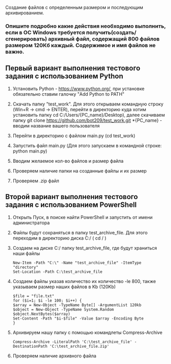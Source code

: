 Создание файлов с определенным размером и последующим архивированием.

### Опишите подробно какие действия необходимо выполнить, если в ОС Windows требуется получить(создать/сгенерировать) архивный файл, содержащий 800 файлов размером 120Кб каждый. Содержимое и имя файлов не важно.

## Первый вариант выполнения тестового задания с использованием Python
1. Установить Python - https://www.python.org/, при установке обязательно ставим галочку "Add Python to PATH"
 
2. Скачать папку "test_work".
        Для этого открываем командную строку (Win+R -> cmd -> ENTER), перейти в директорию куда хотим установить папку cd C:/Users/{PC_name}/Desktop), далее скачиваем папку git clone https://github.com/bot209/test_work.git
*{PC_name} - вводим название вашего пользователя

3. Перейти в директорию с файлом main.py (cd test_work)

4. Запустить файл main.py (Для этого запускаем в командной строке: python main.py)

5. Вводим желаемое кол-во файлов и размер файла

6. Проверяем наличие папки на созданные файлы и их размер

7. Проверяем .zip файл


## Второй вариант выполнения тестового задания с использованием PowerShell
1. Открыть Пуск, в поиске найти PowerShell и запустить от имени администратора

2. Файлы будут сохраняться в папку test_archive_file. Для этого переходим в директорию диска С:/ ( cd / )

3. Создаем на диске C:/ папку test_archive_file, где будут храниться наши файлы
        
       New-Item -Path "C:\" -Name "test_archive_file" -ItemType "directory"
       Set-Location -Path C:\test_archive_file
        
4. Создаем файлы указав количество их количество -le 800, также указываем размер наших файлов в Kb (120Kb)
 
       $file = "file.txt"
       for ($i=1; $i -le 100; $i++) {
       $array = New-Object -TypeName Byte[] -ArgumentList 120kb
       $object = New-Object -TypeName System.Random
       $object.NextBytes($array)
       Set-Content -Path "$i-$file" -Value $array -Encoding Byte
       }
5. Архивируем нашу папку с помощью командлеты Compress-Archive

       Compress-Archive -LiteralPath 'C:\test_archive_file' -DestinationPath 'C:\test_archive_file.zip'
6. Проверяем наличие архивного файла

